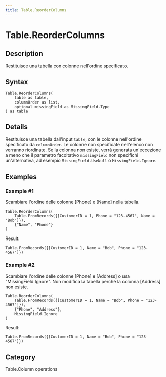 ```yaml
---
title: Table.ReorderColumns
---
```


# Table.ReorderColumns


## Description

Restituisce una tabella con colonne nell&#39;ordine specificato.


## Syntax

```powerquery
Table.ReorderColumns(
    table as table,
    columnOrder as list,
    optional missingField as MissingField.Type
) as table
```


## Details

Restituisce una tabella dall'input <code>table</code>, con le colonne nell'ordine specificato da <code>columnOrder</code>. Le colonne non specificate nell'elenco non verranno riordinate.     Se la colonna non esiste, verrà generata un'eccezione a meno che il parametro facoltativo <code>missingField</code> non specifichi un'alternativa, ad esempio <code>MissingField.UseNull</code> o <code>MissingField.Ignore</code>.


## Examples

### Example #1 
Scambiare l&#39;ordine delle colonne [Phone] e [Name] nella tabella.
```powerquery
Table.ReorderColumns(
    Table.FromRecords({[CustomerID = 1, Phone = "123-4567", Name = "Bob"]}),
    {"Name", "Phone"}
)
```

Result: 
```powerquery
Table.FromRecords({[CustomerID = 1, Name = "Bob", Phone = "123-4567"]})
```


### Example #2 
Scambiare l&#39;ordine delle colonne [Phone] e [Address] o usa &#34;MissingField.Ignore&#34;. Non modifica la tabella perché la colonna [Address] non esiste.
```powerquery
Table.ReorderColumns(
    Table.FromRecords({[CustomerID = 1, Name = "Bob", Phone = "123-4567"]}),
    {"Phone", "Address"},
    MissingField.Ignore
)
```

Result: 
```powerquery
Table.FromRecords({[CustomerID = 1, Name = "Bob", Phone = "123-4567"]})
```




## Category
Table.Column operations
